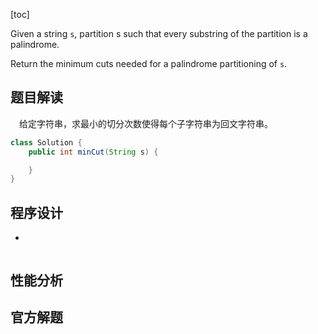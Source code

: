 [toc]

Given a string `s`, partition s such that every substring of the partition is a palindrome.

Return the minimum cuts needed for a palindrome partitioning of `s`.



## 题目解读

&emsp;给定字符串，求最小的切分次数使得每个子字符串为回文字符串。

```java
class Solution {
    public int minCut(String s) {

    }
}
```

## 程序设计

* 

```java

```

## 性能分析



## 官方解题
